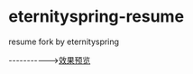 # eternityspring-resume
resume fork by eternityspring

----------->[效果预览](https://fairyly.github.io/eternityspring-resume/)
